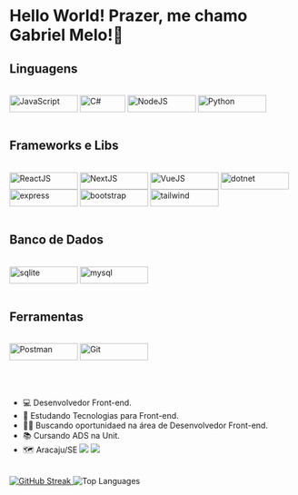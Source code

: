 # Hello World! Prazer, me chamo Gabriel Melo!👋

## Linguagens
<div style="display: inline_block"><br>
    <img align="center" alt="JavaScript" height="30" width="120" src="https://img.shields.io/badge/JavaScript-F7DF1E?style=for-the-badge&logo=javascript&logoColor=black">
    <img align="center" alt="C#" height="30" width="80" src="https://img.shields.io/badge/C%23-239120?style=for-the-badge&logo=c-sharp&logoColor=white">
    <img align="center" alt="NodeJS" height="30" width="120" src="https://img.shields.io/badge/node.js-6DA55F?style=for-the-badge&logo=node.js&logoColor=white">
    <img align="center" alt="Python" height="30" width="120" src="https://img.shields.io/badge/python-3670A0?style=for-the-badge&logo=python&logoColor=ffdd54">
</div><br>

## Frameworks e Libs
<div style="display: inline_block"><br>
  <img align="center" alt="ReactJS" height="30" width="120" src="https://img.shields.io/badge/React-20232A?style=for-the-badge&logo=react&logoColor=61DAFB">
  <img align="center" alt="NextJS" height="30" width="120" src="https://img.shields.io/badge/Next-black?style=for-the-badge&logo=next.js&logoColor=white">
  <img align="center" alt="VueJS" height="30" width="120" src="https://img.shields.io/badge/vuejs-%2335495e.svg?style=for-the-badge&logo=vuedotjs&logoColor=%234FC08D">
  <img align="center" alt="dotnet" height="30" width="120" src="https://img.shields.io/badge/.NET-5C2D91?style=for-the-badge&logo=.net&logoColor=white">
  <img align="center" alt="express" height="30" width="120" src="https://img.shields.io/badge/express.js-%23404d59.svg?style=for-the-badge&logo=express&logoColor=%2361DAFB">
  <img align="center" alt="bootstrap" height="30" width="120" src="https://img.shields.io/badge/-boostrap-0D1117?style=for-the-badge&logo=bootstrap&labelColor=0D1117">
  <img align="center" alt="tailwind" height="30" width="120" src="https://img.shields.io/badge/tailwindcss-%2338B2AC.svg?style=for-the-badge&logo=tailwind-css&logoColor=white">
</div><br>
  
## Banco de Dados
<div style="display: inline_block"><br>
  <img align="center" alt="sqlite" height="30" width="120" src="https://img.shields.io/badge/SQLite-000?style=for-the-badge&logo=sqlite&logoColor=07405E">
  <img align="center" alt="mysql" height="30" width="120" src="https://img.shields.io/badge/MySQL-00000F?style=for-the-badge&logo=mysql&logoColor=white">
</div><br>


  ## Ferramentas
<div style="display: inline_block"><br>
  <img align="center" alt="Postman" height="30" width="120" src="https://img.shields.io/badge/Postman-FF6C37.svg?style=for-the-badge&logo=Postman&logoColor=white">
  <img align="center" alt="Git" height="30" width="120" src="https://img.shields.io/badge/GIT-E44C30?style=for-the-badge&logo=git&logoColor=white">
</div><br>

<div><br>

</div><br>

- 💻 Desenvolvedor Front-end.
- 🌱 Estudando Tecnologias para Front-end.
- 🧑‍💻 Buscando oportunidaed na área de Desenvolvedor Front-end.
- 📚 Cursando ADS na Unit.
- 🗺️ Aracaju/SE
  <a href="https://www.instagram.com/newmell0h_/" target="_blank"><img src="https://img.shields.io/badge/-Instagram-%23E4405F?style=for-the-badge&logo=instagram&logoColor=white" target="_blank"></a>
  <a href="https://www.linkedin.com/in/gabriel-melo-114046217/" target="_blank"><img src="https://img.shields.io/badge/-LinkedIn-%230077B5?style=for-the-badge&logo=linkedin&logoColor=white" target="_blank"></a> 

 ##
<div style="display: grid; grid-template-columns: 1fr 1fr; column-gap: 20px; margin-top: 2rem;">
  <div>
    <a href="https://git.io/streak-stats">
      <img src="https://github-readme-streak-stats.herokuapp.com?user=SimonMelo&theme=dark&border_radius=010&locale=pt_BR&card_width=500&hide_longest_streak=true" alt="GitHub Streak">
    </a>
    <img src="https://github-readme-stats.vercel.app/api/top-langs/?username=SimonMelo&layout=compact&theme=dark" alt="Top Languages">
  </div>
</div>

